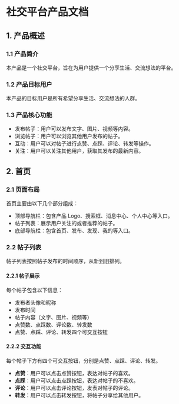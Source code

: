 # 社交平台产品文档

## 1. 产品概述

### 1.1 产品简介

本产品是一个社交平台，旨在为用户提供一个分享生活、交流想法的平台。

### 1.2 产品目标用户

本产品的目标用户是所有希望分享生活、交流想法的人群。

### 1.3 产品核心功能

*   发布帖子：用户可以发布文字、图片、视频等内容。
*   浏览帖子：用户可以浏览其他用户发布的帖子。
*   互动：用户可以对帖子进行点赞、点踩、评论、转发等操作。
*   关注：用户可以关注其他用户，获取其发布的最新内容。

## 2. 首页

### 2.1 页面布局

首页主要由以下几个部分组成：

*   顶部导航栏：包含产品 Logo、搜索框、消息中心、个人中心等入口。
*   帖子列表：展示用户关注的或者推荐的帖子。
*   底部导航栏：包含首页、发布、发现、我的等入口。

### 2.2 帖子列表

帖子列表按照帖子发布的时间顺序，从新到旧排列。

#### 2.2.1 帖子展示

每个帖子包含以下信息：

*   发布者头像和昵称
*   发布时间
*   帖子内容（文字、图片、视频等）
*   点赞数、点踩数、评论数、转发数
*   点赞、点踩、评论、转发四个可交互按钮

#### 2.2.2 交互功能

每个帖子下方有四个可交互按钮，分别是点赞、点踩、评论、转发。

*   **点赞**：用户可以点击点赞按钮，表达对帖子的喜欢。
*   **点踩**：用户可以点击点踩按钮，表达对帖子的不喜欢。
*   **评论**：用户可以点击评论按钮，发表对帖子的评论。
*   **转发**：用户可以点击转发按钮，将帖子分享给其他用户。
